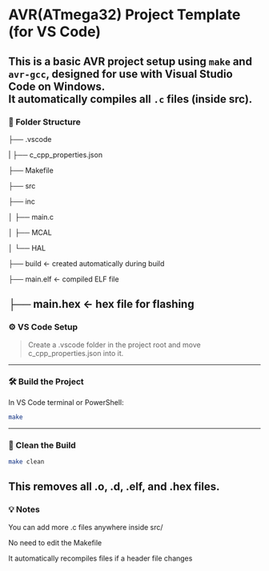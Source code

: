 # AVR(ATmega32) Project Template (for VS Code)

This is a basic AVR project setup using `make` and `avr-gcc`, designed for use with **Visual Studio Code** on Windows.  
It automatically compiles all `.c` files (inside src).
---

### 📁 Folder Structure
├── .vscode

| ├── c_cpp_properties.json

├── Makefile

├── src

├── inc

│ ├── main.c

│ ├── MCAL

│ └── HAL

├── build ← created automatically during build

├── main.elf ← compiled ELF file

├── main.hex ← hex file for flashing
---

### ⚙️ VS Code Setup

> Create a .vscode folder in the project root and move c_cpp_properties.json into it.
---
### 🛠 Build the Project

In VS Code terminal or PowerShell:

```sh
make
```
---
### 🔄 Clean the Build
```sh
make clean
```
This removes all .o, .d, .elf, and .hex files.
---
### 💡 Notes
You can add more .c files anywhere inside src/

No need to edit the Makefile


It automatically recompiles files if a header file changes

